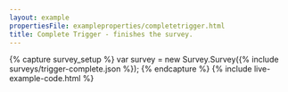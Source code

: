 ```yaml
---
layout: example
propertiesFile: exampleproperties/completetrigger.html
title: Complete Trigger - finishes the survey.
---
```

{% capture survey_setup %}
var survey = new Survey.Survey({% include surveys/trigger-complete.json %});
{% endcapture %}
{% include live-example-code.html %}
